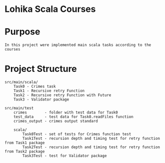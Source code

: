 # Lohika Scala Courses

# Purpose 
    In this project were implemented main scala tasks according to the courses
    
# Project Structure
    src/main/scala/
        Task0 - Crimes task
        Task1 - Recursive retry Function
        Task2 - Recursive retry Function with Future
        Task3 - Validator package

    src/main/test
        crimes        - folder with test data for Task0 
        test_data     - test data for Task0.readFiles function
        crimes_output - crimes output standard
        
        scala/
            Task0Test - set of tests for Crimes function test
            Task1Test - recursion depth and timing test for retry function from Task1 package
            Task2Test - recursion depth and timing test for retry function from Task2 package
            Task3Test - test for Validator package